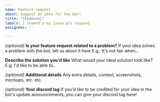 ```yaml
---
name: Feature request
about: Suggest an idea for the bot!
title: "[Feature]"
labels: i showed u my issue pls respond
assignees: ''

---
```


*(optional)* **Is your feature request related to a problem?**
If your idea solves a problem with the bot, tell us about it here E.g,: It's not fair when...

**Describe the solution you'd like**
What would your ideal solution look like? E.g: I'd like to be able to...

*(optional)* **Additional details**
Any extra details, context, screenshots, mockups, etc. etc.

*(optional)* **Your discord tag**
If you'd like to be credited for your idea in the bot's update announcements, you can give your discord tag here!
